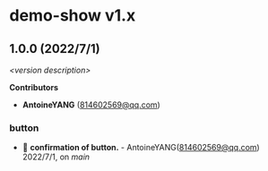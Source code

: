 # demo-show v1.x

## 1.0.0 (2022/7/1)

_\<version description\>_

**Contributors**

- **AntoineYANG** (814602569@qq.com)

### button

+ 🌱 **confirmation of button.** - AntoineYANG(814602569@qq.com) 2022/7/1, on _main_


